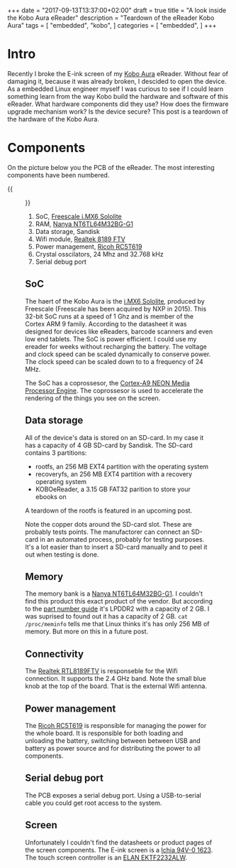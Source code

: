 +++
date = "2017-09-13T13:37:00+02:00"
draft = true
title = "A look inside the Kobo Aura eReader"
description = "Teardown of the eReader Kobo Aura"
tags = [
    "embedded",
    "kobo",
]
categories = [
    "embedded",
]
+++

# Intro

Recently I broke the E-ink screen of my [Kobo
Aura](https://us.kobobooks.com/products/kobo-aura) eReader. Without fear
of damaging it, because it was already broken, I descided to open the device.
As a embedded Linux engineer myself I was curious to see if I could learn
something learn from the way Kobo build the hardware and software of this eReader.
What hardware components did they use? How does the firmware upgrade mechanism
work? Is the device secure? This post is a teardown of the hardware of the
Kobo Aura.

# Components

On the picture below you the PCB of the eReader. The most interesting
components have been numbered.

{{<figure src="/img/kobo.png">}}

1. SoC, [Freescale i.MX6 Sololite](http://www.nxp.com/docs/en/data-sheet/IMX6SLCEC.pdf)
2. RAM, [Nanya NT6TL64M32BG-G1](http://www.nanya.com/en/Product/List/547/2252)
3. Data storage, Sandisk
4. Wifi module, [Realtek 8189 FTV](http://www.realtek.com/products/productsView.aspx?Langid=1&PNid=21&PFid=48&Level=5&Conn=4&ProdID=354)
5. Power management, [Ricoh RC5T619](http://www.e-devices.ricoh.co.jp/en/products/product_pmic/multiple-pmu/rc5t619/rc5t619.pdf)
6. Crystal osscilators, 24 Mhz and 32.768 kHz
7. Serial debug port

## SoC

The haert of the Kobo Aura is the [i.MX6
Sololite](http://www.nxp.com/docs/en/data-sheet/IMX6SLCEC.pdf), produced by
Freescale (Freescale has been acquired by NXP in 2015). This 32-bit SoC runs at
a speed of 1 Ghz and is member of the Cortex ARM 9 family. According to the
datasheet it was designed for devices like eReaders, barcode scanners and even
low end tablets. The SoC is power efficient. I could use my
ereader for weeks without recharging the battery. The voltage and clock speed
can be scaled dynamically to conserve power. The clock speed can be scaled down
to to a frequency of 24 MHz.

The SoC has a coprossesor, the [Cortex-A9 NEON Media Processor
Engine](http://infocenter.arm.com/help/topic/com.arm.doc.ddi0409g/DDI0409G_cortex_a9_neon_mpe_r3p0_trm.pdf).
The coprossesor is used to accelerate the rendering of the things you see on
the screen.

<!--- zie pagine 22 v datasheet-->
<!--kristal is 24 Mhz-->
<!--real time clock 32.768 khz-->

## Data storage

All of the device's data is stored on an SD-card. In my case it has a capacity
of 4 GB SD-card by Sandisk. The SD-card contains 3 partitions:

* rootfs, an 256 MB EXT4 partition with the operating system
* recoveryfs, an 256 MB EXT4 partition with a recovery operating system
* KOBOeReader, a 3.15 GB FAT32 parition to store your ebooks on

A teardown of the rootfs is featured in an upcoming post.

Note the copper dots around the SD-card slot. These are probably tests points.
The manufactorer can connect an SD-card in an automated process, probably for
testing purposes. It's a lot easier than to insert a SD-card manually and to
peel it out when testing is done.

<!--sd zit in SD mode, 4 datal lijngen gevonden. Deze tonen random lijnen-->
<!--1 clock lijn, deze geeft constante golf van 50 Hz-->

## Memory

The memory bank is a [Nanya NT6TL64M32BG-G1](http://www.nanya.com/en/Product/List/547/2252).
I couldn't find this product this exact product of the vendor. But according to
the [part number guide](http://www.nanya.com/en/Support/59/Mobile%20DRAM) it's
LPDDR2 with a capacity of 2 GB. I was suprised to found out it has a capacity
of 2 GB. `cat /proc/meminfo` tells me that Linux thinks it's has only 256 MB
of memory. But more on this in a future post.

## Connectivity

The [Realtek
RTL8189FTV](http://www.realtek.com/products/productsView.aspx?Langid=1&PNid=21&PFid=48&Level=5&Conn=4&ProdID=354)
is responseble for the Wifi connection. It supports the 2.4 GHz band.  Note the
small blue knob at the top of the board. That is the external Wifi antenna.

## Power management

The [Ricoh
RC5T619](http://www.e-devices.ricoh.co.jp/en/products/product_pmic/multiple-pmu/rc5t619/rc5t619.pdf)
is responsible for managing the power for the whole board. It is responsible
for both loading and unloading the battery, switching between between USB and
battery as power source and for distributing the power to all components.

<!--ricoh rc5t519-CSP-->
<!--http://www.e-devices.ricoh.co.jp/en/products/product_pmic/multiple-pmu/rc5t619/rc5t619.pdf-->
<!--power device-->
<!--heeft 5 power rails, oa 1 van 1.2V, 1.8V, 3.3V, 3.5V. Deze bregen spanning naar-->

## Serial debug port

The PCB exposes a serial debug port. Using a USB-to-serial cable you could get
root access to the system.

## Screen

Unfortunately I couldn't find the datasheets or product pages of the screen
components. The E-ink screen is a [Ichia 94V-0 1623](http://www.ichia.com). The
touch screen controller is an [ELAN EKTF2232ALW](http://www.emc.com.tw).

